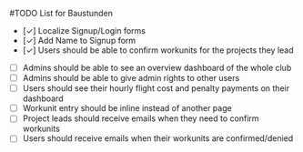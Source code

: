 #TODO List for Baustunden 

- [✓] Localize Signup/Login forms
- [✓] Add Name to Signup form
- [✓] Users should be able to confirm workunits for the projects they lead
- [ ] Admins should be able to see an overview dashboard of the whole club
- [ ] Admins should be able to give admin rights to other users
- [ ] Users should see their hourly flight cost and penalty payments on their dashboard
- [ ] Workunit entry should be inline instead of another page
- [ ] Project leads should receive emails when they need to confirm workunits
- [ ] Users should receive emails when their workunits are confirmed/denied